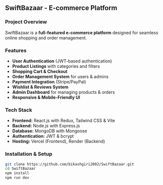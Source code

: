 ## SwiftBazaar - E-commerce Platform

### Project Overview
SwiftBazaar is a **full-featured e-commerce platform** designed for seamless online shopping and order management.

### Features
- **User Authentication** (JWT-based authentication)
- **Product Listings** with categories and filters
- **Shopping Cart & Checkout**
- **Order Management System** for users & admins
- **Payment Integration** (Stripe/PayPal)
- **Wishlist & Reviews System**
- **Admin Dashboard** for managing products & orders
- **Responsive & Mobile-Friendly UI**

### Tech Stack
- **Frontend:** React.js with Redux, Tailwind CSS & Vite
- **Backend:** Node.js with Express.js
- **Database:** MongoDB with Mongoose
- **Authentication:** JWT & bcrypt
- **Hosting:** Vercel (Frontend), Render (Backend)

### Installation & Setup
```bash
git clone https://github.com/bikashgiri2002/SwiftBazaar.git
cd SwiftBazaar
npm install
npm run dev
```
